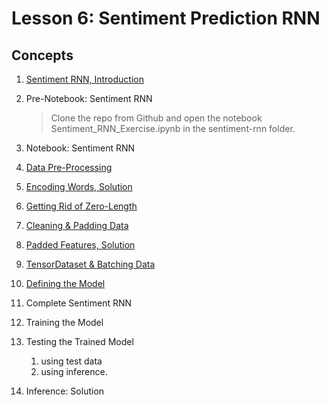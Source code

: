 # Lesson 6: Sentiment Prediction RNN

## Concepts

1. [Sentiment RNN, Introduction](https://www.youtube.com/watch?time_continue=3&v=bQWUuaMc9ZI)

1. Pre-Notebook: Sentiment RNN
	> Clone the repo from Github and open the notebook Sentiment_RNN_Exercise.ipynb in the sentiment-rnn folder. 
1.  Notebook: Sentiment RNN
1. [Data Pre-Processing](https://www.youtube.com/watch?time_continue=5&v=Xw1MWmql7no)
1. [Encoding Words, Solution](https://www.youtube.com/watch?v=4RYyn3zv1Hg)
1. [Getting Rid of Zero-Length](https://www.youtube.com/watch?v=Hs6ithuvDJg)
1. [Cleaning & Padding Data](https://www.youtube.com/watch?time_continue=1&v=UgPo1_cq-0g)
1. [Padded Features, Solution](https://www.youtube.com/watch?time_continue=1&v=sYOd1IDmep8)
1. [TensorDataset & Batching Data](https://www.youtube.com/watch?time_continue=1&v=Oxuf2QIPjj4)
1. [Defining the Model](https://www.youtube.com/watch?v=SpvIZl1YQRI)
1. Complete Sentiment RNN
1. Training the Model
1. Testing the Trained Model
	1. using test data 
	1. using inference. 
1. Inference: Solution



